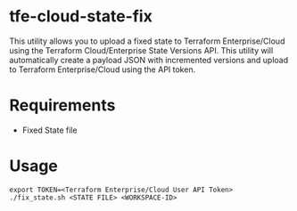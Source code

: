 tfe-cloud-state-fix
====================

This utility allows you to upload a fixed state to Terraform Enterprise/Cloud using 
the Terraform Cloud/Enterprise State Versions API. This utility will automatically create a payload JSON with incremented versions and upload to Terraform Enterprise/Cloud using the API token.


Requirements
============
* Fixed State file

Usage
======
```
export TOKEN=<Terraform Enterprise/Cloud User API Token>
./fix_state.sh <STATE FILE> <WORKSPACE-ID>
```